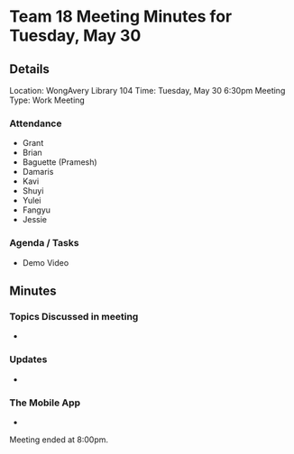 # Team 18 Meeting Minutes for Tuesday, May 30

## Details

Location: WongAvery Library 104
Time: Tuesday, May 30 6:30pm
Meeting Type: Work Meeting

### Attendance

-   Grant
-   Brian
-   Baguette (Pramesh)
-   Damaris
-   Kavi
-   Shuyi
-   Yulei
-   Fangyu
-   Jessie

### Agenda / Tasks

-   Demo Video

## Minutes

### Topics Discussed in meeting

-   

### Updates

-   

### The Mobile App

-   

Meeting ended at 8:00pm.
